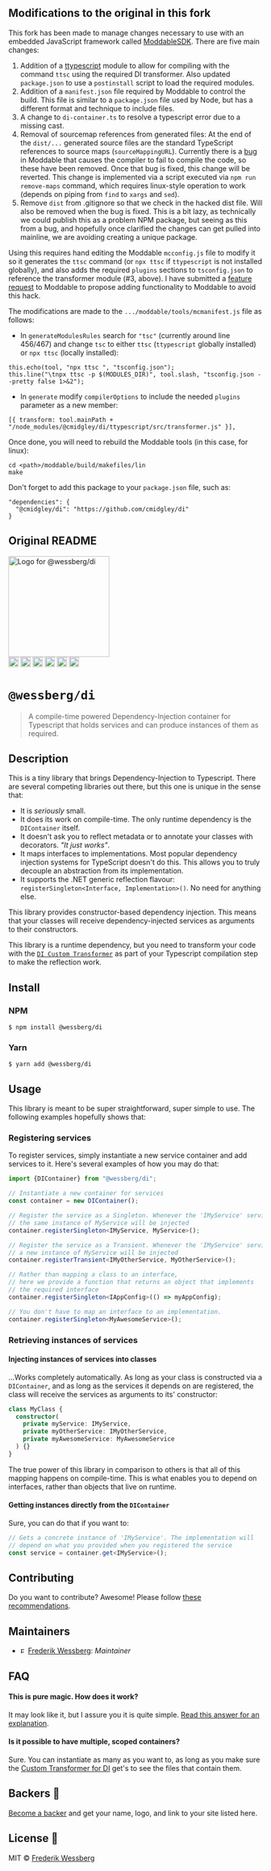 ## Modifications to the original in this fork

This fork has been made to manage changes necessary to use with an embedded JavaScript framework called [ModdableSDK](https://github.com/Moddable-OpenSource/moddable).  There are five main changes:

1) Addition of a [ttypescript](https://github.com/cevek/ttypescript) module to allow for compiling with the command `ttsc` using the required DI transformer.  Also updated `package.json` to use a `postinstall` script to load the required modules.
2) Addition of a `manifest.json` file required by Moddable to control the build.  This file is similar to a `package.json` file used by Node, but has a different format and technique to include files.
3) A change to `di-container.ts` to resolve a typescript error due to a missing cast.
4) Removal of sourcemap references from generated files: At the end of the `dist/...` generated source files are the standard TypeScript references to source maps (`sourceMappingURL`).  Currently there is a [bug](https://github.com/Moddable-OpenSource/moddable/issues/771) in Moddable that causes the compiler to fail to compile the code, so these have been removed.  Once that bug is fixed, this change will be reverted.  This change is implemented via a script executed via `npm run remove-maps` command, which requires linux-style operation to work (depends on piping from `find` to `xargs` and `sed`).
5) Remove `dist` from .gitignore so that we check in the hacked dist file.  Will also be removed when the bug is fixed.  This is a bit lazy, as technically we could publish this as a problem NPM package, but seeing as this from a bug, and hopefully once clarified the changes can get pulled into mainline, we are avoiding creating a unique package.

Using this requires hand editing the Moddable `mcconfig.js` file to modify it so it generates the `ttsc` command (or `npx ttsc` if `ttypescript` is not installed globally), and also adds the required `plugins` sections to `tsconfig.json` to reference the transformer module (#3, above).  I have submitted a [feature request](https://github.com/Moddable-OpenSource/moddable/issues/772) to Moddable to propose adding functionality to Moddable to avoid this hack.

The modifications are made to the `.../moddable/tools/mcmanifest.js` file as follows:

* In `generateModulesRules` search for `"tsc"` (currently around line 456/467) and change `tsc` to either `ttsc` (`ttypescript` globally installed) or `npx ttsc` (locally installed):
```tsc
this.echo(tool, "npx ttsc ", "tsconfig.json");
this.line("\tnpx ttsc -p $(MODULES_DIR)", tool.slash, "tsconfig.json --pretty false 1>&2");
```
* In `generate` modify `compilerOptions` to include the needed `plugins` parameter as a new member: 
```tsc
[{ transform: tool.mainPath + "/node_modules/@cmidgley/di/ttypescript/src/transformer.js" }],
```

Once done, you will need to rebuild the Moddable tools (in this case, for linux):

```
cd <path>/moddable/build/makefiles/lin
make
```

Don't forget to add this package to your `package.json` file, such as:

```
"dependencies": {
  "@cmidgley/di": "https://github.com/cmidgley/di"
}
```

## Original README

<img alt="Logo for @wessberg/di" src="https://raw.githubusercontent.com/wessberg/di/master/documentation/asset/di-logo.png" height="200"></img><br>
<a href="https://npmcharts.com/compare/@wessberg/di?minimal=true"><img alt="Downloads per month" src="https://img.shields.io/npm/dm/%40wessberg%2Fdi.svg" height="20"></img></a>
<a href="https://david-dm.org/wessberg/di"><img alt="Dependencies" src="https://img.shields.io/david/wessberg/di.svg" height="20"></img></a>
<a href="https://www.npmjs.com/package/@wessberg/di"><img alt="NPM Version" src="https://badge.fury.io/js/%40wessberg%2Fdi.svg" height="20"></img></a>
<a href="https://github.com/wessberg/di/graphs/contributors"><img alt="Contributors" src="https://img.shields.io/github/contributors/wessberg%2Fdi.svg" height="20"></img></a>
<a href="https://opensource.org/licenses/MIT"><img alt="MIT License" src="https://img.shields.io/badge/License-MIT-yellow.svg" height="20"></img></a>
<a href="https://www.patreon.com/bePatron?u=11315442"><img alt="Support on Patreon" src="https://c5.patreon.com/external/logo/become_a_patron_button@2x.png" height="20"></img></a>

# `@wessberg/di`

> A compile-time powered Dependency-Injection container for Typescript that holds services and can produce instances of them as required.

## Description

This is a tiny library that brings Dependency-Injection to Typescript. There are several competing libraries out there, but this one is unique in the sense
that:

- It is _seriously_ small.
- It does its work on compile-time. The only runtime dependency is the `DIContainer` itself.
- It doesn't ask you to reflect metadata or to annotate your classes with decorators. _"It just works"_.
- It maps interfaces to implementations. Most popular dependency injection systems for TypeScript doesn't do this. This allows you to truly decouple an abstraction from its implementation.
- It supports the .NET generic reflection flavour: `registerSingleton<Interface, Implementation>()`. No need for anything else.

This library provides constructor-based dependency injection. This means that your classes will receive dependency-injected services as arguments to their constructors.

This library is a runtime dependency, but you need to transform your code with the [`DI Custom Transformer`](https://github.com/wessberg/di-compiler) as part of your Typescript compilation step to make the reflection work.

## Install

### NPM

```
$ npm install @wessberg/di
```

### Yarn

```
$ yarn add @wessberg/di
```

## Usage

This library is meant to be super straightforward, super simple to use.
The following examples hopefully shows that:

### Registering services

To register services, simply instantiate a new service container and add services to it.
Here's several examples of how you may do that:

```typescript
import {DIContainer} from "@wessberg/di";

// Instantiate a new container for services
const container = new DIContainer();

// Register the service as a Singleton. Whenever the 'IMyService' service is requested,
// the same instance of MyService will be injected
container.registerSingleton<IMyService, MyService>();

// Register the service as a Transient. Whenever the 'IMyService' service is requested,
// a new instance of MyService will be injected
container.registerTransient<IMyOtherService, MyOtherService>();

// Rather than mapping a class to an interface,
// here we provide a function that returns an object that implements
// the required interface
container.registerSingleton<IAppConfig>(() => myAppConfig);

// You don't have to map an interface to an implementation.
container.registerSingleton<MyAwesomeService>();
```

### Retrieving instances of services

#### Injecting instances of services into classes

...Works completely automatically. As long as your class is constructed via
a `DIContainer`, and as long as the services it depends on are registered,
the class will receive the services as arguments to its' constructor:

```typescript
class MyClass {
  constructor(
    private myService: IMyService,
    private myOtherService: IMyOtherService,
    private myAwesomeService: MyAwesomeService
  ) {}
}
```

The true power of this library in comparison to others is that all of this mapping happens on compile-time.
This is what enables you to depend on interfaces, rather than objects that live on runtime.

#### Getting instances directly from the `DIContainer`

Sure, you can do that if you want to:

```typescript
// Gets a concrete instance of 'IMyService'. The implementation will
// depend on what you provided when you registered the service
const service = container.get<IMyService>();
```

## Contributing

Do you want to contribute? Awesome! Please follow [these recommendations](./CONTRIBUTING.md).

## Maintainers

- <a href="https://github.com/wessberg"><img alt="Frederik Wessberg" src="https://avatars2.githubusercontent.com/u/20454213?s=460&v=4" height="11"></img></a> [Frederik Wessberg](https://github.com/wessberg): _Maintainer_

## FAQ

#### This is pure magic. How does it work?

It may look like it, but I assure you it is quite simple. [Read this answer for an explanation](https://github.com/wessberg/di-compiler#how-does-it-work-exactly).

#### Is it possible to have multiple, scoped containers?

Sure. You can instantiate as many as you want to, as long as you make sure the [Custom Transformer for DI](https://github.com/wessberg/di-compiler) get's to see the files that contain them.

## Backers 🏅

[Become a backer](https://www.patreon.com/bePatron?u=11315442) and get your name, logo, and link to your site listed here.

## License 📄

MIT © [Frederik Wessberg](https://github.com/wessberg)
